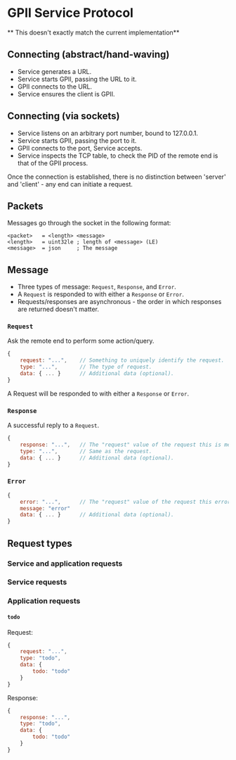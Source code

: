# GPII Service Protocol

** This doesn't exactly match the current implementation**

## Connecting (abstract/hand-waving)
* Service generates a URL.
* Service starts GPII, passing the URL to it.
* GPII connects to the URL.
* Service ensures the client is GPII.

## Connecting (via sockets)
* Service listens on an arbitrary port number, bound to 127.0.0.1.
* Service starts GPII, passing the port to it.
* GPII connects to the port, Service accepts.
* Service inspects the TCP table, to check the PID of the remote end is that of the GPII process.

Once the connection is established, there is no distinction between 'server' and 'client' - any end can initiate a request.

## Packets
Messages go through the socket in the following format:

```abnf
<packet>   = <length> <message>
<length>   = uint32le ; length of <message> (LE)
<message>  = json     ; The message
```

## Message

* Three types of message: `Request`, `Response`, and `Error`.
* A `Request` is responded to with either a `Response` or `Error`.
* Requests/responses are asynchronous - the order in which responses are returned doesn't matter.

### `Request`

Ask the remote end to perform some action/query.

```javascript
{
    request: "...",    // Something to uniquely identify the request.
    type: "...",       // The type of request.
    data: { ... }      // Additional data (optional).
}
```
A Request will be responded to with either a `Response` or `Error`.

### `Response`

A successful reply to a `Request`.

```javascript
{
    response: "...",   // The "request" value of the request this is message responding to.
    type: "...",       // Same as the request.
    data: { ... }      // Additional data (optional).
}
```

### `Error`
```javascript
{
    error: "...",      // The "request" value of the request this error is in response to.
    message: "error"
    data: { ... }      // Additional data (optional).
}
```

## Request types

### Service and application requests
### Service requests
### Application requests
#### `todo`

Request:
```javascript
{
    request: "...",
    type: "todo",
    data: {
        todo: "todo"
    }
}
```

Response:
```javascript
{
    response: "...",
    type: "todo",
    data: {
        todo: "todo"
    }
}
```

